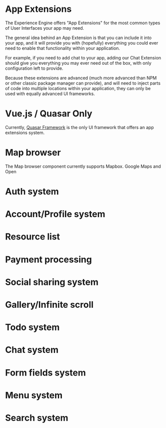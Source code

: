 # App Extensions

The Experience Engine offers "App Extensions" for the most common types of User Interfaces your app may need.

The general idea behind an App Extension is that you can include it into your app, and it will provide you with (hopefully) everything you could ever need to enable that functionality within your application.

For example, if you need to add chat to your app, adding our Chat Extension should give you everything you may ever need out of the box, with only configuration left to provide.

Because these extensions are advanced (much more advanced than NPM or other classic package manager can provide), and will need to inject parts of code into multiple locations within your application, they can only be used with equally advanced UI frameworks.

# Vue.js / Quasar Only

Currently, [Quasar Framework](https://quasar.dev) is the only UI framework that offers an app extensions system.  

# Map browser

The Map browser component currently supports Mapbox. Google Maps and Open 

# Auth system

# Account/Profile system

# Resource list

# Payment processing

# Social sharing system

# Gallery/Infinite scroll

# Todo system

# Chat system

# Form fields system

# Menu system

# Search system

